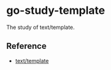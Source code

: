 # go-study-template
The study of text/template.

## Reference
* [text/template](https://pkg.go.dev/text/template)